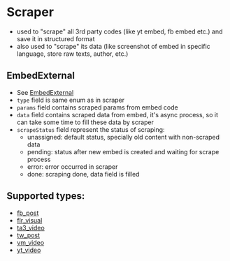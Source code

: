 # Scraper

- used to "scrape" all 3rd party codes (like yt embed, fb embed etc.) and save it in structured format
- also used to "scrape" its data (like screenshot of embed in specific language, store raw texts, author, etc.)

## EmbedExternal
- See [EmbedExternal](/editor/nodes/embed-external/)
- `type` field is same enum as in scraper
- `params` field contains scraped params from embed code
- `data` field contains scraped data from embed, it's async process, so it can take some time to fill these data by scraper
- `scrapeStatus` field represent the status of scraping:
  - unassigned: default status, specially old content with non-scraped data
  - pending: status after new embed is created and waiting for scrape process
  - error: error occurred in scraper
  - done: scraping done, data field is filled

## Supported types:
- [fb_post](/editor/scraper/fb_post/)
- [flr_visual](/editor/scraper/flr_visual/)
- [ta3_video](/editor/scraper/ta3_video/)
- [tw_post](/editor/scraper/tw_post/)
- [vm_video](/editor/scraper/vm_video/)
- [yt_video](/editor/scraper/yt_video/)
